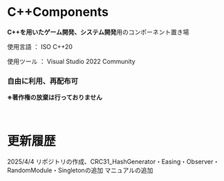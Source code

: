 # C++Components

**C++を用いたゲーム開発、システム開発**用のコンポーネント置き場

使用言語 ： ISO C++20

使用ツール ： Visual Studio 2022 Community

### 自由に利用、再配布可
**※著作権の放棄は行っておりません**

<br>

# 更新履歴

2025/4/4 リポジトリの作成、CRC31_HashGenerator・Easing・Observer・RandomModule・Singletonの追加
         マニュアルの追加

